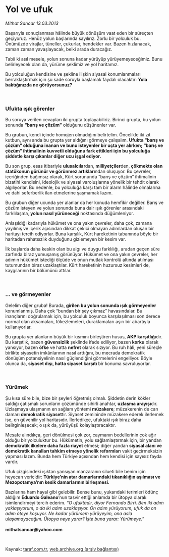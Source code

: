 # Yol ve ufuk

*Mithat Sancar 13.03.2013*

<div class="yazi"><p>Başarıyla sonuçlanması hâlinde büyük dönüşüm vaat eden bir süreçten geçiyoruz. Henüz yolun başlarında sayılırız. Zorlu bir yolculuk bu. Önümüzde virajlar, tüneller, çukurlar, hendekler var. Bazen hızlanacak, zaman zaman yavaşlayacak, belki arada duracağız. </p>
<p>Tabii ki asıl mesele, yolun sonuna kadar yürüyüp yürüyemeyeceğimiz. Bunu belirleyecek olan da, yürüme şeklimiz ve yol haritamız.</p>
<p>Bu yolculuğun kendisine ve şekline ilişkin siyasal konumlanmaları berraklaştırmak için şu sade soruyla başlamak faydalı olacaktır: <b>Yola baktığınızda ne görüyorsunuz?<br/><br/><br/></b></p>
<h3>Ufukta ışık görenler</h3>
<p>Bu soruya verilen cevapları iki grupta toplayabiliriz. Birinci grupta, bu yolun sonunda <b>“barış ve çözüm”</b> olduğunu düşünenler var. </p>
<p>Bu grubun, kendi içinde homojen olmadığını belirtelim. Öncelikle iki zıt kutbun, aynı anda bu grupta yer aldığını görmeye çalışalım. <b>Ufukta “barış ve çözüm” olduğuna inanan ve bunu isteyenler bir uçta yer alırken; “barış ve çözüm” ihtimalinin kuvvetli olduğunu fark ettikleri için bu yolculuğa şiddetle karşı çıkanlar diğer ucu işgal ediyor.</b></p>
<p>Bu son grup, esas itibariyle <b>ulusalcılar</b>dan, <b>milliyetçiler</b>den, <b>çökmekte olan statükonun görünür ve görünmez artıkları</b>ndan oluşuyor. Bu çevreler, içeriğinden bağımsız olarak, Kürt sorununda “barış ve çözüm” ihtimalinin bizatihi kendisini, ideolojik ve siyasal varoluşlarına yönelik bir tehdit olarak algılıyorlar. Bu nedenle, bu yolculuğa karşı tam bir alarm hâlinde olmalarına ve dahi seferberlik ilan etmelerine şaşmamak lazım.</p>
<p>Bu grubun diğer ucunda yer alanlar da her konuda hemfikir değiller. Barış ve çözüm isteyen ve yolun sonunda buna dair ışık görenler arasındaki farklılaşma, <b>yolun nasıl yürüneceği</b> noktasında düğümleniyor. </p>
<p>Anlaşıldığı kadarıyla hükümet ve ona yakın çevreler, daha çok, zamana yayılmış ve içerik açısından dikkat çekici olmayan adımlardan oluşan bir haritayı tercih ediyorlar. Buna karşılık, Kürt hareketinin tabanında böyle bir haritadan rahatsızlık duyduğunu gizlemeyen bir kesim var. </p>
<p>İlk başlarda daha keskin olan bu algı ve duygu farklılığı, aradan geçen süre zarfında biraz yumuşamış görünüyor. Hükümet ve ona yakın çevreler, her adımın hükümet istediği ölçüde ve onun mutlak kontrolü altında atılması tutumundan biraz uzaklaştılar. Kürt hareketinin huzursuz kesimleri de, kaygılarının bir bölümünü attılar.<br/><br/><br/></p>
<h3>... ve görmeyenler</h3>
<p>Gelelim diğer gruba! Burada, <b>girilen bu yolun sonunda ışık görmeyenler</b> konumlanmış. Daha çok “bundan bir şey çıkmaz” havasındalar. Bu inançlarını doğrulamak için, bu yolculuk boyunca karşılaşılması son derece normal olan aksamaları, tökezlemeleri, duraklamaları aşırı bir abartıyla kullanıyorlar. </p>
<p>Bu grupta yer alanların büyük bir kısmını birleştiren husus, <b>AKP karşıtlığı</b>dır. Bu karşıtlık, bazen <b>güvensizlik</b> şeklinde ifade ediliyor, bazen <b>korku</b> olarak yansıyor, bazen <b>öfke</b> ve hatta <b>nefret</b> olarak sızıyor. Bu ruh hâli, yeni süreçle birlikte siyasetin imkânlarının nasıl arttığını, bu mecrada demokratik dönüşüm potansiyelinin nasıl güçlendiğini görmelerini engelliyor. Böyle olunca da, <b>siyaset dışı, hatta siyaset karşıtı</b> bir konuma savruluyorlar.<br/><br/><br/></p>
<h3>Yürümek</h3>
<p>Şu kısa süre bile, bize bir şeyleri öğretmiş olmalı. Şiddetin derin kökler saldığı çatışmalı sorunların çözümünde sihirli anahtar, <b>uzlaşma arayışı</b>dır. Uzlaşmaya ulaşmanın en sağlam yöntemi <b>müzakere</b>; müzakerenin de can damarı <b>demokratik siyaset</b>tir. Siyaset zemininde müzakere ederek ilerlemek ise, en güvenilir yol haritasıdır. İlerledikçe, ufuktaki ışık biraz daha belirginleşecek; o ışık da, yürüyüşü kolaylaştıracaktır. </p>
<p>Mesafe alındıkça, geri dönülmesi çok zor, caymanın bedellerinin çok ağır olduğu bir yolculuktur bu. Hükümetin, yolu sağlamlaştırmak için, bir yandan <b>demokratik ilkelere daha fazla riayet</b> etmesi; diğer yandan <b>siyasal alanı ve demokratik kanalları tahkim etmeye yönelik reformlar</b>ı vakit geçirmeksizin yapması lazım. Bunda hem Türkiye açısından hem kendisi için sayısız fayda vardır.</p>
<p>Ufuk çizgisindeki ışıktan yansıyan manzaranın silueti bile benim için heyecan vericidir: <b>Türkiye’nin atar damarlarındaki tıkanıklığın aşılması ve Mezopotamya’nın kesik damarlarının birleşmesi.</b></p>
<p>Bazılarına ham hayal gibi gelebilir. Bense bunu, yukarıdaki terimleri ödünç aldığım <b>Eduardo Galeano</b>’nun tasvir ettiği anlamda bir ütopya olarak isimlendirmeyi tercih ederim. <i>“O ufuktadır, diyor Fernando Birri. Ben iki adım yaklaşıyorum, o da iki adım uzaklaşıyor. On adım yürüyorum, ufuk da on adım öteye koşuyor. Ne kadar yürürsem yürüyeyim, ona asla ulaşamayacağım. Ütopya neye yarar? İşte buna yarar: Yürümeye.”<br/><br/></i><strong>mithatsancar@yahoo.com</strong></p>
<p> </p>
</div>

Kaynak: [taraf.com.tr](http://www.taraf.com.tr/mithat-sancar/makale-yol-ve-ufuk.htm), [web.archive.org (arşiv bağlantısı)](http://web.archive.org/web/20131107105341/http://www.taraf.com.tr/mithat-sancar/makale-yol-ve-ufuk.htm)
